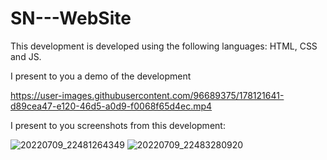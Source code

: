 # SN---WebSite

This development is developed using the following languages: HTML, CSS and JS.


I present to you a demo of the development

https://user-images.githubusercontent.com/96689375/178121641-d89cea47-e120-46d5-a0d9-f0068f65d4ec.mp4

I present to you screenshots from this development:

![20220709_22481264349](https://user-images.githubusercontent.com/96689375/178121574-e1f8f2a7-784f-4621-8c3a-8098f0b32f6e.jpg)
![20220709_22483280920](https://user-images.githubusercontent.com/96689375/178121575-677e72e2-a7e6-481a-a4d9-afd41c4717bc.jpg)

